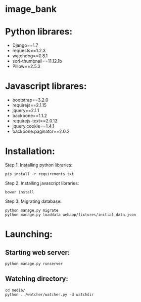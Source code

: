 image_bank
==========


Python librares:
================
- Django==1.7
- requests==1.2.3
- watchdog==0.8.1
- sorl-thumbnail==11.12.1b
- Pillow==2.5.3

Javascript librares:
====================
- bootstrap==3.2.0
- requirejs==2.1.15
- jquery==2.1.1
- backbone==1.1.2
- requirejs-text==2.0.12
- jquery.cookie==1.4.1
- backbone.paginator==2.0.2


Installation:
=============

Step 1. Installing python libraries:

    pip install -r requirements.txt

Step 2. Installing javascript libraries:

    bower install
    
Step 3. Migrating database:

    python manage.py migrate
    python manage.py loaddata webapp/fixtures/initial_data.json
    

Launching:
==========

Starting web server:
--------------------

    python manage.py runserver


Watching directory:
-------------------

    cd media/
    python ../watcher/watcher.py -d watchdir




